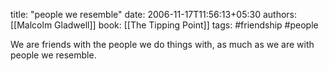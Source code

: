 
title: "people we resemble"
date: 2006-11-17T11:56:13+05:30
authors: [[Malcolm Gladwell]]
book: [[The Tipping Point]]
tags:  #friendship #people 

We are friends with the people we do things with, as much as we are with people we resemble.
